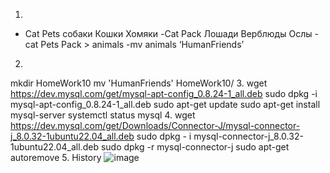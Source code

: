1.
- Cat Pets
собаки 
Кошки
Хомяки
-Cat Pack
Лошади
Верблюды
Ослы
-cat Pets Pack > animals
-mv animals ‘HumanFriends’
2.
mkdir HomeWork10
mv 'HumanFriends' HomeWork10/
3.
wget https://dev.mysql.com/get/mysql-apt-config_0.8.24-1_all.deb
sudo dpkg -i mysql-apt-config_0.8.24-1_all.deb
sudo apt-get update
sudo apt-get install mysql-server
systemctl status mysql
4. 
wget https://dev.mysql.com/get/Downloads/Connector-J/mysql-connector-j_8.0.32-1ubuntu22.04_all.deb
sudo dpkg - i mysql-connector-j_8.0.32-1ubuntu22.04_all.deb
sudo dpkg -r mysql-connector-j
sudo apt-get autoremove
5.
History
![image](https://github.com/NikasNike/ITOGspecial_KR/assets/92685343/675ca41a-ae9f-4f79-9e90-f72d64aea64c)
